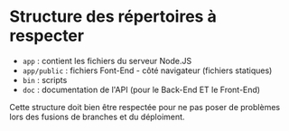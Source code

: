 # Structure des répertoires à respecter

 - `app` : contient les fichiers du serveur Node.JS
 - `app/public` : fichiers Font-End - côté navigateur (fichiers statiques)
 - `bin` : scripts
 - `doc` : documentation de l'API (pour le Back-End ET le Front-End)

Cette structure doit bien être respectée pour ne pas poser de problèmes lors des fusions de branches et du déploiment.